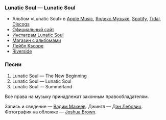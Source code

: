 ### Lunatic Soul — Lunatic Soul

- Альбом «Lunatic Soul» в
	[Apple Music](https://music.apple.com/album/288299959),
	[Яндекс.Музыке](https://music.yandex.ru/album/222032),
	[Spotify](https://open.spotify.com/album/4S8YE4oWcqPOp1mLOTbP17),
	[Tidal](https://tidal.com/browse/album/2611063),
	[Discogs](https://www.discogs.com/master/188106)
- [Официальный сайт](http://lunaticsoul.com/)
- [Инстаграм Lunatic Soul](https://www.instagram.com/lunaticsoulband/)
- [Магазин с альбомами](https://burningshed.com/store/lunaticsoul)
- [Лейбл Kscope](https://kscopemusic.com/)
- [Riverside](https://riversideband.pl/en/)

### Песни

1. Lunatic Soul — The New Beginning
2. Lunatic Soul — Lunatic Soul
3. Lunatic Soul — Summerland

Все права на музыку принадлежат законным правообладателям.

Запись и сведение — [Вадим Макеев](https://pepelsbey.dev/).
Джингл — [Дэн Лебовиц](https://www.youtube.com/channel/UC38A5qHrlc_Zgua7vL4b96w).
Фотография на обложке — [Joshua Brown](https://unsplash.com/photos/73YJpOGgi4E).
